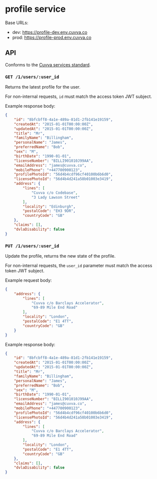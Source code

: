 # profile service

Base URLs:

- dev: https://profile-dev.env.cuvva.co
- prod: https://profile-prod.env.cuvva.co

## API

Conforms to the [Cuvva services standard][1].

### `GET /1/users/:user_id`

Returns the latest profile for the user.

For non-internal requests, `id` must match the access token JWT subject.

Example response body:

```json
{
	"id": "8bfcbff8-4a1e-489a-81d1-2fb141e19159",
	"createdAt": "2015-01-01T00:00:00Z",
	"updatedAt": "2015-01-01T00:00:00Z",
	"title": "Mr",
	"familyName": "Billingham",
	"personalName": "James",
	"preferredName": "Bob",
	"sex": "M",
	"birthDate": "1990-01-01",
	"licenseNumber": "BILLI901010J99AA",
	"emailAddress": "james@cuvva.co",
	"mobilePhone": "+447700900123",
	"profilePhotoId": "56d4b4cdf96cf40100b6b6d0",
	"licensePhotoId": "56d4b4d241a58b01003e3419",
	"address": {
		"lines": [
			"Cuvva c/o Codebase",
			"3 Lady Lawson Street"
		],
		"locality": "Edinburgh",
		"postalCode": "EH3 9DR",
		"countryCode": "GB"
	},
	"claims": [],
	"dvlaDisability": false
}
```

### `PUT /1/users/:user_id`

Update the profile, returns the new state of the profile.

For non-internal requests, the `user_id` parameter must match the access token
JWT subject.

Example request body:

```json
{
	"address": {
		"lines": [
			"Cuvva c/o Barclays Accelerator",
			"69-89 Mile End Road"
		],
		"locality": "London",
		"postalCode": "E1 4TT",
		"countryCode": "GB"
	}
}
```

Example response body:

```json
{
	"id": "8bfcbff8-4a1e-489a-81d1-2fb141e19159",
	"createdAt": "2015-01-01T00:00:00Z",
	"updatedAt": "2015-01-01T00:00:00Z",
	"title": "Mr",
	"familyName": "Billingham",
	"personalName": "James",
	"preferredName": "Bob",
	"sex": "M",
	"birthDate": "1990-01-01",
	"licenseNumber": "BILLI901010J99AA",
	"emailAddress": "james@cuvva.co",
	"mobilePhone": "+447700900123",
	"profilePhotoId": "56d4b4cdf96cf40100b6b6d0",
	"licensePhotoId": "56d4b4d241a58b01003e3419",
	"address": {
		"lines": [
			"Cuvva c/o Barclays Accelerator",
			"69-89 Mile End Road"
		],
		"locality": "London",
		"postalCode": "E1 4TT",
		"countryCode": "GB"
	},
	"claims": [],
	"dvlaDisability": false
}
```

[1]: https://github.com/cuvva/standards/blob/master/services.md
